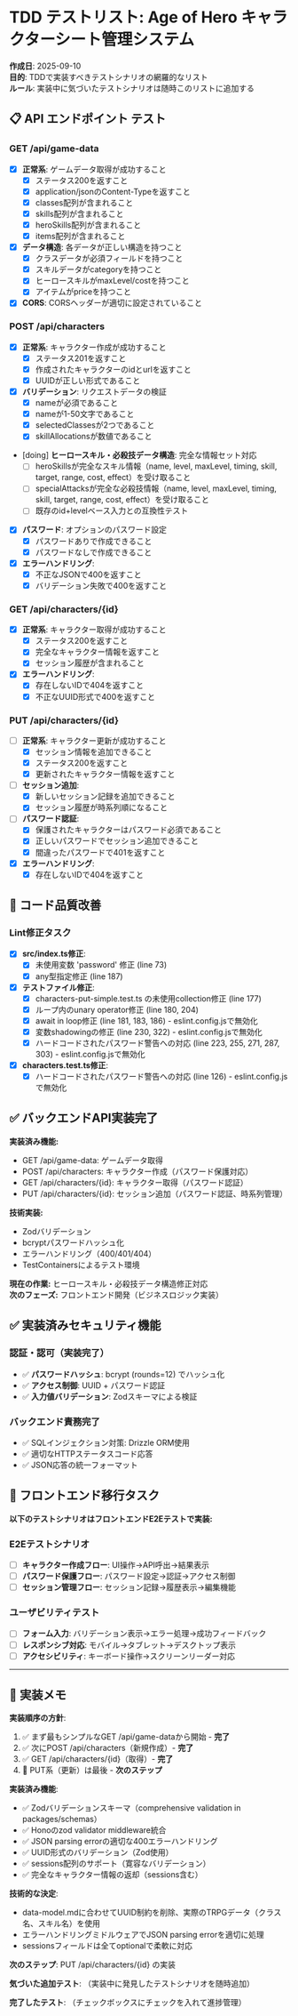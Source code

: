 # TDD テストリスト: Age of Hero キャラクターシート管理システム

**作成日**: 2025-09-10  
**目的**: TDDで実装すべきテストシナリオの網羅的なリスト  
**ルール**: 実装中に気づいたテストシナリオは随時このリストに追加する

## 📋 API エンドポイント テスト

### GET /api/game-data

- [x] **正常系**: ゲームデータ取得が成功すること
  - [x] ステータス200を返すこと
  - [x] application/jsonのContent-Typeを返すこと
  - [x] classes配列が含まれること
  - [x] skills配列が含まれること
  - [x] heroSkills配列が含まれること
  - [x] items配列が含まれること
- [x] **データ構造**: 各データが正しい構造を持つこと
  - [x] クラスデータが必須フィールドを持つこと
  - [x] スキルデータがcategoryを持つこと
  - [x] ヒーロースキルがmaxLevel/costを持つこと
  - [x] アイテムがpriceを持つこと
- [x] **CORS**: CORSヘッダーが適切に設定されていること

### POST /api/characters

- [x] **正常系**: キャラクター作成が成功すること
  - [x] ステータス201を返すこと
  - [x] 作成されたキャラクターのidとurlを返すこと
  - [x] UUIDが正しい形式であること
- [x] **バリデーション**: リクエストデータの検証
  - [x] nameが必須であること
  - [x] nameが1-50文字であること
  - [x] selectedClassesが2つであること
  - [x] skillAllocationsが数値であること
- [doing] **ヒーロースキル・必殺技データ構造**: 完全な情報セット対応
  - [ ] heroSkillsが完全なスキル情報（name, level, maxLevel, timing, skill, target, range, cost, effect）を受け取ること
  - [ ] specialAttacksが完全な必殺技情報（name, level, maxLevel, timing, skill, target, range, cost, effect）を受け取ること
  - [ ] 既存のid+levelベース入力との互換性テスト
- [x] **パスワード**: オプションのパスワード設定
  - [x] パスワードありで作成できること
  - [x] パスワードなしで作成できること
- [x] **エラーハンドリング**:
  - [x] 不正なJSONで400を返すこと
  - [x] バリデーション失敗で400を返すこと

### GET /api/characters/{id}

- [x] **正常系**: キャラクター取得が成功すること
  - [x] ステータス200を返すこと
  - [x] 完全なキャラクター情報を返すこと
  - [x] セッション履歴が含まれること
- [x] **エラーハンドリング**:
  - [x] 存在しないIDで404を返すこと
  - [x] 不正なUUID形式で400を返すこと

### PUT /api/characters/{id}

- [ ] **正常系**: キャラクター更新が成功すること
  - [x] セッション情報を追加できること
  - [x] ステータス200を返すこと
  - [x] 更新されたキャラクター情報を返すこと
- [ ] **セッション追加**:
  - [x] 新しいセッション記録を追加できること
  - [x] セッション履歴が時系列順になること
- [ ] **パスワード認証**:
  - [x] 保護されたキャラクターはパスワード必須であること
  - [x] 正しいパスワードでセッション追加できること
  - [x] 間違ったパスワードで401を返すこと
- [x] **エラーハンドリング**:
  - [x] 存在しないIDで404を返すこと

## 🧹 コード品質改善

### Lint修正タスク

- [x] **src/index.ts修正**:
  - [x] 未使用変数 'password' 修正 (line 73)
  - [x] any型指定修正 (line 187)
- [x] **テストファイル修正**:
  - [x] characters-put-simple.test.ts の未使用collection修正 (line 177)
  - [x] ループ内のunary operator修正 (line 180, 204)
  - [x] await in loop修正 (line 181, 183, 186) - eslint.config.jsで無効化
  - [x] 変数shadowingの修正 (line 230, 322) - eslint.config.jsで無効化
  - [x] ハードコードされたパスワード警告への対応 (line 223, 255, 271, 287, 303) - eslint.config.jsで無効化
- [x] **characters.test.ts修正**:
  - [x] ハードコードされたパスワード警告への対応 (line 126) - eslint.config.jsで無効化

## ✅ バックエンドAPI実装完了

**実装済み機能:**
- GET /api/game-data: ゲームデータ取得
- POST /api/characters: キャラクター作成（パスワード保護対応）
- GET /api/characters/{id}: キャラクター取得（パスワード認証）
- PUT /api/characters/{id}: セッション追加（パスワード認証、時系列管理）

**技術実装:**
- Zodバリデーション
- bcryptパスワードハッシュ化
- エラーハンドリング（400/401/404）
- TestContainersによるテスト環境

**現在の作業:** ヒーロースキル・必殺技データ構造修正対応  
**次のフェーズ:** フロントエンド開発（ビジネスロジック実装）

## ✅ 実装済みセキュリティ機能

### 認証・認可（実装完了）
- ✅ **パスワードハッシュ**: bcrypt (rounds=12) でハッシュ化
- ✅ **アクセス制御**: UUID + パスワード認証
- ✅ **入力値バリデーション**: Zodスキーマによる検証

### バックエンド責務完了
- ✅ SQLインジェクション対策: Drizzle ORM使用
- ✅ 適切なHTTPステータスコード応答
- ✅ JSON応答の統一フォーマット

## 📱 フロントエンド移行タスク

**以下のテストシナリオはフロントエンドE2Eテストで実装:**

### E2Eテストシナリオ
- [ ] **キャラクター作成フロー**: UI操作→API呼出→結果表示
- [ ] **パスワード保護フロー**: パスワード設定→認証→アクセス制御
- [ ] **セッション管理フロー**: セッション記録→履歴表示→編集機能

### ユーザビリティテスト
- [ ] **フォーム入力**: バリデーション表示→エラー処理→成功フィードバック
- [ ] **レスポンシブ対応**: モバイル→タブレット→デスクトップ表示
- [ ] **アクセシビリティ**: キーボード操作→スクリーンリーダー対応

---

## 📝 実装メモ

**実装順序の方針**:

1. ✅ まず最もシンプルなGET /api/game-dataから開始 - **完了**
2. ✅ 次にPOST /api/characters（新規作成）- **完了**
3. ✅ GET /api/characters/{id}（取得）- **完了**
4. 🔄 PUT系（更新）は最後 - **次のステップ**

**実装済み機能**:

- ✅ Zodバリデーションスキーマ（comprehensive validation in packages/schemas）
- ✅ Honoのzod validator middleware統合
- ✅ JSON parsing errorの適切な400エラーハンドリング
- ✅ UUID形式のバリデーション（Zod使用）
- ✅ sessions配列のサポート（寛容なバリデーション）
- ✅ 完全なキャラクター情報の返却（sessions含む）

**技術的な決定**:

- data-model.mdに合わせてUUID制約を削除、実際のTRPGデータ（クラス名、スキル名）を使用
- エラーハンドリングミドルウェアでJSON parsing errorを適切に処理
- sessionsフィールドは全てoptionalで柔軟に対応

**次のステップ**: PUT /api/characters/{id} の実装

**気づいた追加テスト**:
（実装中に発見したテストシナリオを随時追加）

**完了したテスト**:
（チェックボックスにチェックを入れて進捗管理）
